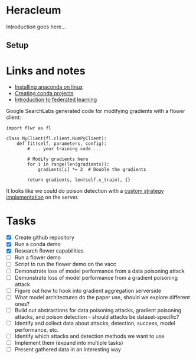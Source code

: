 # Heracleum

Introduction goes here...

## Setup

# Links and notes
* [Installing anaconda on linux](https://docs.conda.io/projects/conda/en/latest/user-guide/install/linux.html#install-linux-silent)
* [Creating conda projects](https://docs.conda.io/projects/conda/en/latest/user-guide/tasks/creating-projects.html)
* [Introduction to federated learning](https://flower.ai/docs/framework/tutorial-series-what-is-federated-learning.html)

Google SearchLabs generated code for modifying gradients with a flower client:
```
import flwr as fl

class MyClient(fl.client.NumPyClient):
    def fit(self, parameters, config):
        # ... your training code ...

        # Modify gradients here
        for i in range(len(gradients)):
            gradients[i] *= 2  # Double the gradients

        return gradients, len(self.x_train), {}
```

It looks like we could do poison detection with a [custom strategy implementation](https://flower.ai/docs/framework/how-to-implement-strategies.html) on the server.

# Tasks
- [x] Create github repository
- [x] Run a conda demo
- [x] Research flower capabilities
- [ ] Run a flower demo
- [ ] Script to run the flower demo on the vacc
- [ ] Demonstrate loss of model performance from a data poisoning attack
- [ ] Demonstrate loss of model performance from a gradient poisoning attack
- [ ] Figure out how to hook into gradient aggregation serverside
- [ ] What model architectures do the paper use, should we explore different ones?
- [ ] Build out abstractions for data poisoning attacks, gradient poisoning attacks, and poison detection - should attacks be dataset-specific?
- [ ] Identify and collect data about attacks, detection, success, model performance, etc.
- [ ] Identify which attacks and detection methods we want to use
- [ ] Implement them (expand into multiple tasks)
- [ ] Present gathered data in an interesting way